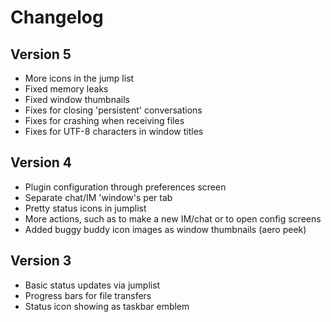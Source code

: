 # Changelog #

## Version 5 ##
  * More icons in the jump list
  * Fixed memory leaks
  * Fixed window thumbnails
  * Fixes for closing 'persistent' conversations
  * Fixes for crashing when receiving files
  * Fixes for UTF-8 characters in window titles

## Version 4 ##
  * Plugin configuration through preferences screen
  * Separate chat/IM 'window's per tab
  * Pretty status icons in jumplist
  * More actions, such as to make a new IM/chat or to open config screens
  * Added buggy buddy icon images as window thumbnails (aero peek)

## Version 3 ##
  * Basic status updates via jumplist
  * Progress bars for file transfers
  * Status icon showing as taskbar emblem